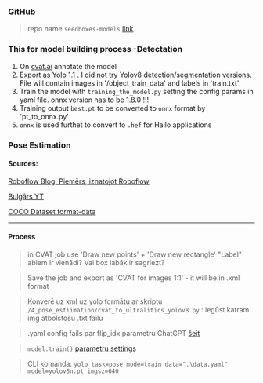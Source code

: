 ### GitHub
> repo name `seedboxes-models` [link](https://github.com/viestursja/seedboxes_models)



### This for model building process -Detectation

1. On [cvat.ai](https://www.cvat.ai/) annotate the model
2. Export as Yolo 1.1 . I did not try Yolov8 detection/segmentation versions. File will contain images in '/object_train_data' and labels in 'train.txt'
3. Train the model with  `training_the_model.py` setting the config params in yaml file. onnx version has to be 1.8.0 !!!
4. Training output `best.pt` to be converted to `onnx` format by 'pt_to_onnx.py'
5. `onnx` is used furthet to convert to `.hef` for Hailo applications


### Pose Estimation

#### Sources:

[Roboflow Blog: Piemērs, iznatojot Roboflow](https://blog.roboflow.com/train-a-custom-yolov8-pose-estimation-model/)

[Bulgārs YT](https://www.youtube.com/watch?v=gA5N54IO1ko&ab_channel=Computervisionengineer)

[COCO Dataset format-data](https://www.youtube.com/watch?v=gA5N54IO1ko&ab_channel=Computervisionengineer)

---

#### Process

> in CVAT job use 'Draw new points' + 'Draw new rectangle' "Label" abiem ir vienādi? Vai box labāk ir sagriezt?

> Save the job and export as 'CVAT for images 1:1' - it will be in .xml format

> Konverē uz xml uz yolo formātu ar skriptu `/4_pose_estiimation/cvat_to_ultralitics_yolov8.py` : iegūst katram img atbolstošu .txt failu

> .yaml config fails par flip_idx parametru ChatGPT [šeit](https://chatgpt.com/c/675466eb-a8e4-800d-8b87-d64a260af236)

> `model.train()` [parametru settings](https://docs.ultralytics.com/modes/train/#augmentation-settings-and-hyperparameters)

> CLI komanda: `yolo task=pose mode=train data=".\data.yaml" model=yolov8n.pt imgsz=640`